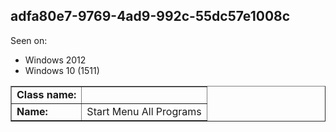 ## adfa80e7-9769-4ad9-992c-55dc57e1008c

Seen on:
* Windows 2012
* Windows 10 (1511)

<table border="1" class="docutils">
  <tbody>
    <tr>
      <td><b>Class name:</b></td>
      <td>&nbsp;</td>
    </tr>
    <tr>
      <td><b>Name:</b></td>
      <td>Start Menu All Programs</td>
    </tr>
  </tbody>
</table>

